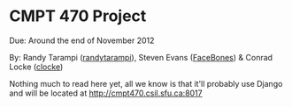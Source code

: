 CMPT 470 Project
================

Due: Around the end of November 2012

By: Randy Tarampi ([randytarampi]), Steven Evans ([FaceBones]) & Conrad Locke ([clocke]) 

Nothing much to read here yet, all we know is that it'll probably use Django and will be located at http://cmpt470.csil.sfu.ca:8017

[randytarampi]: https://github.com/randytarampi
[FaceBones]: https://github.com/FaceBones
[clocke]: https://github.com/clocke